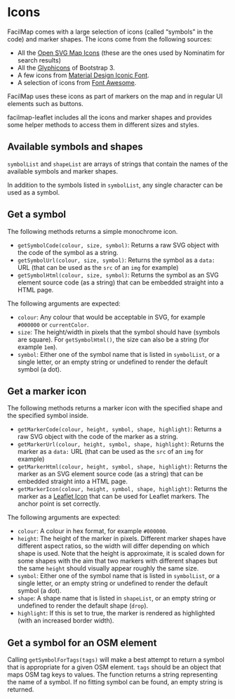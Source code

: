 # Icons

FacilMap comes with a large selection of icons (called “symbols” in the code) and marker shapes. The icons come from the following sources:
* All the [Open SVG Map Icons](https://github.com/twain47/Open-SVG-Map-Icons/) (these are the ones used by Nominatim for search results)
* All the [Glyphicons](https://getbootstrap.com/docs/3.4/components/#glyphicons-glyphs) of Bootstrap 3.
* A few icons from [Material Design Iconic Font](https://zavoloklom.github.io/material-design-iconic-font/).
* A selection of icons from [Font Awesome](https://fontawesome.com/).

FacilMap uses these icons as part of markers on the map and in regular UI elements such as buttons.

facilmap-leaflet includes all the icons and marker shapes and provides some helper methods to access them in different sizes and styles.

## Available symbols and shapes

`symbolList` and `shapeList` are arrays of strings that contain the names of the available symbols and marker shapes.

In addition to the symbols listed in `symbolList`, any single character can be used as a symbol.

## Get a symbol

The following methods returns a simple monochrome icon.

* `getSymbolCode(colour, size, symbol)`: Returns a raw SVG object with the code of the symbol as a string.
* `getSymbolUrl(colour, size, symbol)`: Returns the symbol as a `data:` URL (that can be used as the `src` of an `img` for example)
* `getSymbolHtml(colour, size, symbol)`: Returns the symbol as an SVG element source code (as a string) that can be embedded straight into a HTML page.

The following arguments are expected:
* `colour`: Any colour that would be acceptable in SVG, for example `#000000` or `currentColor`.
* `size`: The height/width in pixels that the symbol should have (symbols are square). For `getSymbolHtml()`, the size can also be a string (for example `1em`).
* `symbol`: Either one of the symbol name that is listed in `symbolList`, or a single letter, or an empty string or undefined to render the default symbol (a dot).

## Get a marker icon

The following methods returns a marker icon with the specified shape and the specified symbol inside.

* `getMarkerCode(colour, height, symbol, shape, highlight)`: Returns a raw SVG object with the code of the marker as a string.
* `getMarkerUrl(colour, height, symbol, shape, highlight)`: Returns the marker as a `data:` URL (that can be used as the `src` of an `img` for example)
* `getMarkerHtml(colour, height, symbol, shape, highlight)`: Returns the marker as an SVG element source code (as a string) that can be embedded straight into a HTML page.
* `getMarkerIcon(colour, height, symbol, shape, highlight)`: Returns the marker as a [Leaflet Icon](https://leafletjs.com/reference.html#icon) that can be used for Leaflet markers. The anchor point is set correctly.

The following arguments are expected:
* `colour`: A colour in hex format, for example `#000000`.
* `height`: The height of the marker in pixels. Different marker shapes have different aspect ratios, so the width will differ depending on which shape is used. Note that the height is approximate, it is scaled down for some shapes with the aim that two markers with different shapes but the same `height` should visually appear roughly the same size.
* `symbol`: Either one of the symbol name that is listed in `symbolList`, or a single letter, or an empty string or undefined to render the default symbol (a dot).
* `shape`: A shape name that is listed in `shapeList`, or an empty string or undefined to render the default shape (`drop`).
* `highlight`: If this is set to true, the marker is rendered as highlighted (with an increased border width).

## Get a symbol for an OSM element

Calling `getSymbolForTags(tags)` will make a best attempt to return a symbol that is appropriate for a given OSM element. `tags` should be an object that maps OSM tag keys to values. The function returns a string representing the name of a symbol. If no fitting symbol can be found, an empty string is returned.